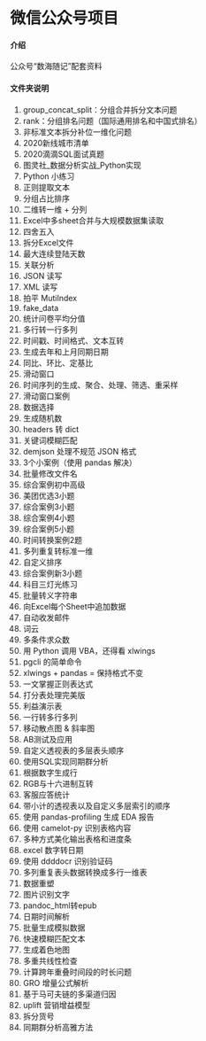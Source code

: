 # 微信公众号项目

#### 介绍
公众号“数海随记”配套资料

#### 文件夹说明

1.  group_concat_split：分组合并拆分文本问题
2.  rank：分组排名问题（国际通用排名和中国式排名）
3.  非标准文本拆分补位一维化问题
4.  2020新线城市清单
5.  2020滴滴SQL面试真题
6.  图灵社_数据分析实战_Python实现
7.  Python 小练习
8.  正则提取文本
9.  分组占比排序
10. 二维转一维 + 分列
11. Excel中多sheet合并与大规模数据集读取
12. 四舍五入
13. 拆分Excel文件
14. 最大连续登陆天数
15. 关联分析
16. JSON 读写
17. XML 读写
18. 拍平 MutiIndex
19. fake_data
20. 统计问卷平均分值
21. 多行转一行多列
22. 时间戳、时间格式、文本互转
23. 生成去年和上月同期日期
24. 同比、环比、定基比
25. 滑动窗口
26. 时间序列的生成、聚合、处理、筛选、重采样
27. 滑动窗口案例
28. 数据选择
29. 生成随机数
30. headers 转 dict
31. 关键词模糊匹配
32. demjson 处理不规范 JSON 格式
33. 3个小案例（使用 pandas 解决）
34. 批量修改文件名
35. 综合案例初中高级
36. 美团优选3小题
37. 综合案例3小题
38. 综合案例4小题
39. 综合案例5小题
40. 时间转换案例2题
41. 多列重复转标准一维
42. 自定义排序
43. 综合案例新3小题
44. 科目三灯光练习
45. 批量转义字符串
46. 向Excel每个Sheet中追加数据
47. 自动收发邮件
48. 词云
49. 多条件求众数
50. 用 Python 调用 VBA，还得看 xlwings
51. pgcli 的简单命令
52. xlwings + pandas = 保持格式不变
53. 一文掌握正则表达式
54. 打分表处理完美版
55. 利益演示表
56. 一行转多行多列
57. 移动散点图 & 斜率图
58. AB测试及应用
59. 自定义透视表的多层表头顺序
60. 使用SQL实现同期群分析
61. 根据数字生成行
62. RGB与十六进制互转
63. 客服应答统计
64. 带小计的透视表以及自定义多层索引的顺序
65. 使用 pandas-profiling 生成 EDA 报告
66. 使用 camelot-py 识别表格内容
67. 多种方式美化输出表格和进度条
68. excel 数字转日期
69. 使用 ddddocr 识别验证码
70. 多列重复表头数据转换成多行一维表
71. 数据重塑
72. 图片识别文字
73. pandoc_html转epub
74. 日期时间解析
75. 批量生成模拟数据
76. 快速模糊匹配文本
77. 生成着色地图
78. 多重共线性检查
79. 计算跨年重叠时间段的时长问题
80. GRO 增量公式解析
81. 基于马可夫链的多渠道归因
82. uplift 营销增益模型
83. 拆分货号
84. 同期群分析高雅方法

